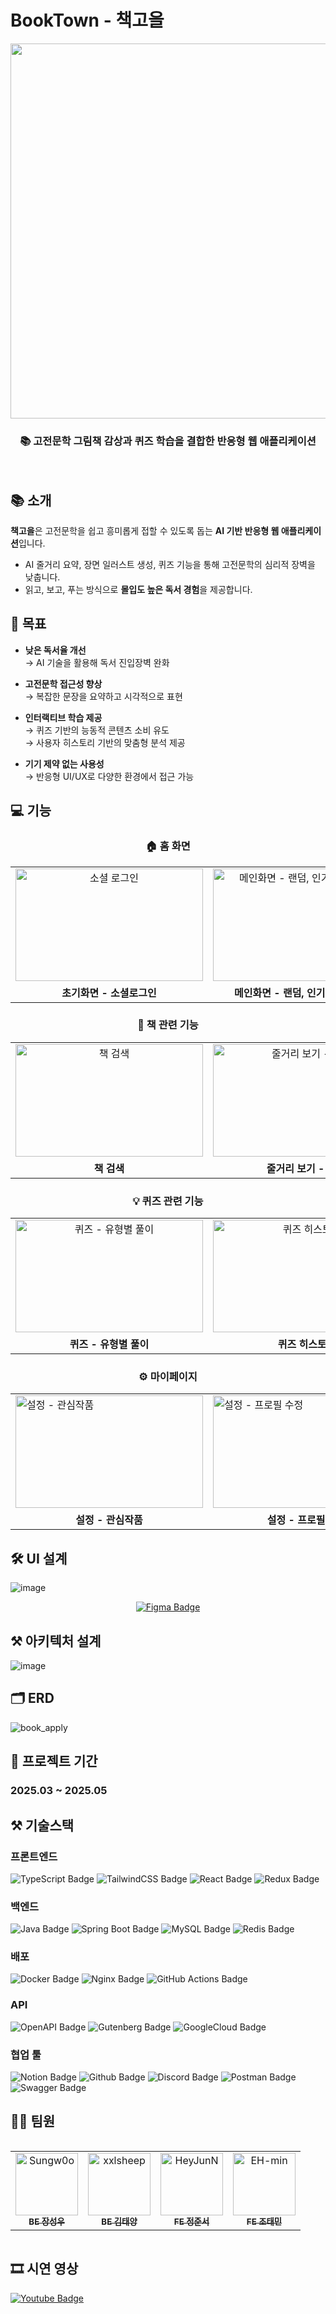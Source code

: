 # BookTown - 책고을

<div align="center">
  <img src="https://media.discordapp.net/attachments/1095566754152972338/1381217861741187172/mascot.gif?ex=6846b6e0&is=68456560&hm=86f357ada3b1cb02363680220255d1d33797968cbf961be6ca907ec03b30dc7e&=&width=946&height=983" width="600"/>
  <h3> 📚 고전문학 그림책 감상과 퀴즈 학습을 결합한 반응형 웹 애플리케이션 </h3>
</div>
</br>

## 📚 소개

**책고을**은 고전문학을 쉽고 흥미롭게 접할 수 있도록 돕는 **AI 기반 반응형 웹 애플리케이션**입니다.

- AI 줄거리 요약, 장면 일러스트 생성, 퀴즈 기능을 통해 고전문학의 심리적 장벽을 낮춥니다.  
- 읽고, 보고, 푸는 방식으로 **몰입도 높은 독서 경험**을 제공합니다.


## 🎯 목표

- **낮은 독서율 개선**  
  → AI 기술을 활용해 독서 진입장벽 완화

- **고전문학 접근성 향상**  
  → 복잡한 문장을 요약하고 시각적으로 표현

- **인터랙티브 학습 제공**  
  → 퀴즈 기반의 능동적 콘텐츠 소비 유도  
  → 사용자 히스토리 기반의 맞춤형 분석 제공

- **기기 제약 없는 사용성**  
  → 반응형 UI/UX로 다양한 환경에서 접근 가능

## 💻 기능

<h3 align="center">🏠 홈 화면</h3>

<div align="center">
  <table>
    <tr>
      <td align="center">
          <img width="300" height="180" alt="소셜 로그인" src="https://github.com/user-attachments/assets/50cf8362-01a8-4cd9-9add-9d23899c4c76" />
      </td>
      <td align="center">
          <img width="300" height="180" alt="메인화면 - 랜덤, 인기, 최신순 조회" src="https://github.com/user-attachments/assets/2d543a8f-419a-4133-a890-dd6535e00389" />
      </td>
    </tr>
    <tr>
      <td align="center"><b>초기화면 - 소셜로그인</b></td>
      <td align="center"><b>메인화면 - 랜덤, 인기, 최신순 조회</b></td>
    </tr>
  </table>
</div>



<h3 align="center">📕 책 관련 기능</h3>

<div align="center">
  <table>
    <tr>
      <td align="center">
          <img width="300" height="180" alt="책 검색" src="https://github.com/user-attachments/assets/b2d99a0c-c136-491d-bea0-ffaa57b398a2" />
      </td>
      <td align="center">
          <img width="300" height="180" alt="줄거리 보기 - TTS" src="https://github.com/user-attachments/assets/f53a012d-d30b-454f-8880-03fcdcd8903a" />
      </td>
    </tr>
    <tr>
      <td align="center"><b>책 검색</b></td>
      <td align="center"><b>줄거리 보기 - TTS</b></td>
    </tr>
  </table>
</div>

<h3 align="center">💡 퀴즈 관련 기능</h3>

<div align="center">
  <table>
    <tr>
      <td align="center">
          <img width="300" height="180" alt="퀴즈 - 유형별 풀이" src="https://github.com/user-attachments/assets/3b2953db-4237-422e-817a-741267c6e59d" />
      </td>
      <td align="center">
          <img width="300" height="180" alt="퀴즈 히스토리" src="https://github.com/user-attachments/assets/af22be03-144f-4d5a-9a80-a9e014586124" />
      </td>
      <td align="center">
          <img width="300" height="180" alt="랭킹" src="https://github.com/user-attachments/assets/ef3ce0b2-8b54-45cb-8aa7-8ae1bd939bbb" />
      </td>
    </tr>
    <tr>
      <td align="center"><b>퀴즈 - 유형별 풀이 </b></td>
      <td align="center"><b>퀴즈 히스토리</b></td>
      <td align="center"><b>랭킹</b></td>
    </tr>
  </table>
</div>

<h3 align="center">⚙ 마이페이지</h3>

<div align="center">
  <table>
    <tr>
      <td>
        <img width="300" height="180" alt="설정 - 관심작품" src="https://github.com/user-attachments/assets/816603d9-c914-4d9e-9af9-5217c29c1271" />
      </td>
      <td>
        <img width="300" height="180" alt="설정 - 프로필 수정" src="https://github.com/user-attachments/assets/862571d0-c2b1-4ad7-85b2-bb677ae8f8b3" />
      </td>
      <td>
        <img width="300" height="180" alt="설정 - 원하는 고전 신청하기" src="https://github.com/user-attachments/assets/6facef84-c903-4734-b0a8-afc12833a5b3" />
      </td>
    </tr>
      <td align="center"><b>설정 - 관심작품</b></td>
      <td align="center"><b>설정 - 프로필 수정</b></td>
      <td align="center"><b>설정 - 원하는 고전 신청하기</b></td>
  </table> 
</div>

## 🛠 UI 설계

![image](https://github.com/user-attachments/assets/219f19d9-4b34-4503-989d-ef610d56a3e7)

<p align="center">
  <a href="https://www.figma.com/design/Tn68K1pzOh8L6wFHUt0p9R/%EC%BA%A1%EC%8A%A4%ED%86%A4-%EB%94%94%EC%9E%90%EC%9D%B8?node-id=58-355&t=ihIfh7FxprSLbsxN-0" target="_blank">
    <img src="https://img.shields.io/badge/figma-%23F24E1E.svg?style=for-the-badge&logo=figma&logoColor=white" alt="Figma Badge"/>
  </a>
</p>

## ⚒ 아키텍처 설계

![image](https://github.com/user-attachments/assets/922e51cf-fe84-4498-a837-57c5a69cb0bc)


## 🗂️ ERD

![book_apply](https://github.com/user-attachments/assets/6a8d8eb7-6a9e-4bf7-954f-67936be48e5d)


## 📆 프로젝트 기간

<h3>2025.03 ~ 2025.05</h3>

## ⚒️ 기술스택
### 프론트엔드

<p><img src="https://img.shields.io/badge/typescript-%23007ACC.svg?style=for-the-badge&logo=typescript&logoColor=white" alt="TypeScript Badge"/> <img src="https://img.shields.io/badge/tailwindcss-%2338B2AC.svg?style=for-the-badge&logo=tailwind-css&logoColor=white" alt="TailwindCSS Badge"/> <img src="https://img.shields.io/badge/React-61DAFB?style=for-the-badge&logo=react&logoColor=black" alt="React Badge"/> <img src="https://img.shields.io/badge/redux-%23593d88.svg?style=for-the-badge&logo=redux&logoColor=white" alt="Redux Badge"/></p>

### 백엔드

<p><img src="https://img.shields.io/badge/Java-007396?style=for-the-badge&logo=openjdk&logoColor=white" alt="Java Badge"/> <img src="https://img.shields.io/badge/Spring%20Boot-6DB33F?style=for-the-badge&logo=springboot&logoColor=white" alt="Spring Boot Badge"/> <img src="https://img.shields.io/badge/MySQL-4479A1?style=for-the-badge&logo=mysql&logoColor=white" alt="MySQL Badge"/> <img src="https://img.shields.io/badge/Redis-DC382D?style=for-the-badge&logo=redis&logoColor=white" alt="Redis Badge"/></p>

### 배포
<p>
  <img src="https://img.shields.io/badge/Docker-2496ED?style=for-the-badge&logo=docker&logoColor=white" alt="Docker Badge"/>
  <img src="https://img.shields.io/badge/nginx-%23009639.svg?style=for-the-badge&logo=nginx&logoColor=white" alt="Nginx Badge"/>
  <img src="https://img.shields.io/badge/GitHub%20Actions-2088FF?style=for-the-badge&logo=github-actions&logoColor=white" alt="GitHub Actions Badge"/>
</p>

### API

<p><img src="https://img.shields.io/badge/chatGPT-74aa9c?style=for-the-badge&logo=openai&logoColor=white" alt="OpenAPI Badge"/> <img src="https://img.shields.io/badge/gutenberg-%23077CB2.svg?style=for-the-badge&logo=gutenberg&logoColor=white" alt="Gutenberg Badge"/> <img src="https://img.shields.io/badge/GoogleCloud-%234285F4.svg?style=for-the-badge&logo=google-cloud&logoColor=white" alt="GoogleCloud Badge"/>
   
### 협업 툴

<p><img src="https://img.shields.io/badge/Notion-%23000000.svg?style=for-the-badge&logo=notion&logoColor=white" alt="Notion Badge"/> <img src="https://img.shields.io/badge/github-%23121011.svg?style=for-the-badge&logo=github&logoColor=white" alt="Github Badge"/> <img src="https://img.shields.io/badge/Discord-%235865F2.svg?style=for-the-badge&logo=discord&logoColor=white" alt="Discord Badge"/> <img src="https://img.shields.io/badge/Postman-FF6C37?style=for-the-badge&logo=postman&logoColor=white" alt="Postman Badge"/> <img src="https://img.shields.io/badge/-Swagger-%23Clojure?style=for-the-badge&logo=swagger&logoColor=white" alt="Swagger Badge"/></p>

## 👯‍♂️ 팀원
<div style="overflow: hidden;">
  <table>
    <tbody>
      <tr>
        <td align="center">
          <a href="https://github.com/Sungw0o">
            <img src="https://avatars.githubusercontent.com/Sungw0o" width="100px;" alt="Sungw0o"/><br />
            <sub><b>BE 장성우</b></sub>
          </a><br />
        </td>
        <td align="center">
          <a href="https://github.com/xxlsheep">
            <img src="https://avatars.githubusercontent.com/xxlsheep" width="100px;" alt="xxlsheep"/><br />
            <sub><b>BE 김태양</b></sub>
          </a><br />
        </td>
        <td align="center">
          <a href="https://github.com/HeyJunN">
            <img src="https://avatars.githubusercontent.com/HeyJunN" width="100px;" alt="HeyJunN"/><br />
            <sub><b>FE 정준서</b></sub>
          </a><br />
        </td>
        <td align="center">
          <a href="https://github.com/EH-min">
            <img src="https://avatars.githubusercontent.com/EH-min" width="100px;" alt="EH-min"/><br />
            <sub><b>FE 조태민</b></sub>
          </a><br />
        </td>
      </tr>
    </tbody>
  </table>
</div>

## 🎞 시연 영상

<p>
  <a href="https://www.youtube.com/watch?v=r0-LVrRMRjA" target="_blank">
    <img src="https://img.shields.io/badge/YouTube-%23FF0000.svg?style=for-the-badge&logo=YouTube&logoColor=white" alt="Youtube Badge"/>
  </a>
</p>

